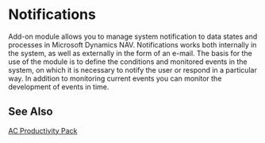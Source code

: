 ﻿---
Title: "Notifications"
Author: AutoCont
Date: 07/31/2018
Product: dynamics-nav-2018
Contentlocale: en
---


# <a name = "ac-pp-notifications.md" > </a> Notifications

Add-on module allows you to manage system notification to data states and processes in Microsoft Dynamics NAV. Notifications works both internally in the system, as well as externally in the form of an e-mail.
The basis for the use of the module is to define the conditions and monitored events in the system, on which it is necessary to notify the user or respond in a particular way. In addition to monitoring current events you can monitor the development of events in time.


## <a name = "see-also" > </a>See Also  
[AC Productivity Pack](ac-pp-productivity-pack.md)  
